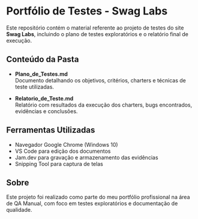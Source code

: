 # Portfólio de Testes - Swag Labs

Este repositório contém o material referente ao projeto de testes do site **Swag Labs**, incluindo o plano de testes exploratórios e o relatório final de execução.

## Conteúdo da Pasta

- **Plano_de_Testes.md**  
  Documento detalhando os objetivos, critérios, charters e técnicas de teste utilizadas.

- **Relatorio_de_Teste.md** <br>
  Relatório com resultados da execução dos charters, bugs encontrados, evidências e conclusões.

## Ferramentas Utilizadas

- Navegador Google Chrome (Windows 10)  
- VS Code para edição dos documentos  
- Jam.dev para gravação e armazenamento das evidências  
- Snipping Tool para captura de telas


## Sobre


Este projeto foi realizado como parte do meu portfólio profissional na área de QA Manual, com foco em testes exploratórios e documentação de qualidade.
